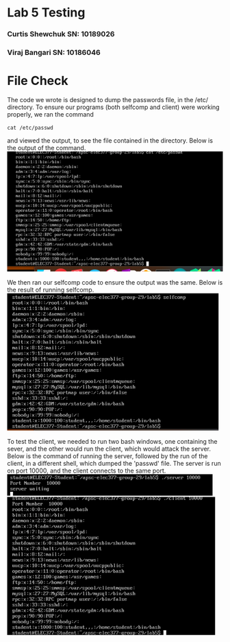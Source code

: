 # Lab 5 Testing
### Curtis Shewchuk SN: 10189026
### Viraj Bangari   SN: 10186046

# File Check 
The code we wrote is designed to dump the passwords file, in the /etc/ directory. To ensure our programs (both selfcomp and client) were working properly, we ran the command
```
cat /etc/passwd
```
and viewed the output, to see the file contained in the directory. Below is the output of the command.
![](./catoutput.png)

We then ran our selfcomp code to ensure the output was the same. Below is the result of running selfcomp.
![](./selfcomprun.png)

To test the client, we needed to run two bash windows, one containing the sever, and the other would run the client, which would attack the server. Below is the command of running the server, followed by the run of the client, in a different shell, which dumped the 'passwd' file. The server is run on port 10000, and the client connects to the same port.
![](./serverrun.png)
![](./clientrun.png)
